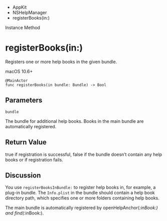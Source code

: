 

- AppKit
- NSHelpManager
-  registerBooks(in:) 

Instance Method

# registerBooks(in:)

Registers one or more help books in the given bundle.

macOS 10.6+

``` source
@MainActor
func registerBooks(in bundle: Bundle) -> Bool
```

## Parameters 

`bundle`  

The bundle for additional help books. Books in the main bundle are automatically registered.

## Return Value

true if registration is successful, false if the bundle doesn’t contain any help books or if registration fails.

## Discussion

You use `registerBooksInBundle:` to register help books in, for example, a plug-in bundle. The `Info.plist` in the bundle should contain a help book directory path, which specifies one or more folders containing help books.

The main bundle is automatically registered by openHelpAnchor(_:inBook:) and find(_:inBook:).

